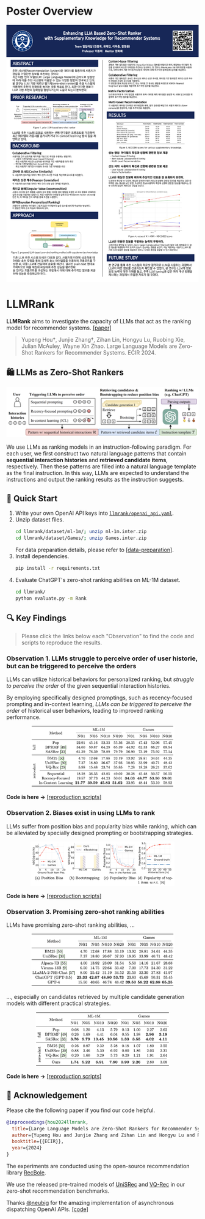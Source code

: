 # Poster Overview
![](assets/poster.png)

# LLMRank

**LLMRank** aims to investigate the capacity of LLMs that act as the ranking model for recommender systems. [[paper]](https://arxiv.org/abs/2305.08845)

> Yupeng Hou†, Junjie Zhang†, Zihan Lin, Hongyu Lu, Ruobing Xie, Julian McAuley, Wayne Xin Zhao. Large Language Models are Zero-Shot Rankers for Recommender Systems. ECIR 2024.

## 🛍️ LLMs as Zero-Shot Rankers

![](assets/model.png)

We use LLMs as ranking models in an instruction-following paradigm. For each user, we first construct two natural language patterns that contain **sequential interaction histories** and **retrieved candidate items**, respectively. Then these patterns are filled into a natural language template as the final instruction. In this way, LLMs are expected to understand the instructions and output the ranking results as the instruction suggests.

## 🚀 Quick Start

1. Write your own OpenAI API keys into [`llmrank/openai_api.yaml`](https://github.com/RUCAIBox/LLMRank/blob/master/llmrank/openai_api.yaml).
2. Unzip dataset files.
    ```bash
    cd llmrank/dataset/ml-1m/; unzip ml-1m.inter.zip
    cd llmrank/dataset/Games/; unzip Games.inter.zip
    ```
    For data preparation details, please refer to [[data-preparation]](llmrank/dataset/data-preparation.md).
3. Install dependencies.
    ```bash
    pip install -r requirements.txt
    ```
4. Evaluate ChatGPT's zero-shot ranking abilities on ML-1M dataset.
    ```bash
    cd llmrank/
    python evaluate.py -m Rank
    ```

## 🔍 Key Findings

> Please click the links below each "Observation" to find the code and scripts to reproduce the results.

### Observation 1. LLMs struggle to perceive order of user historie, but can be triggered to perceive the orders

LLMs can utilize historical behaviors for personalized ranking, but *struggle to perceive the order* of the given sequential interaction histories.

By employing specifically designed promptings, such as recency-focused prompting and in-context learning, *LLMs can be triggered to perceive the order* of historical user behaviors, leading to improved ranking performance.

<div align="center"> 
<img src='assets/tab-2.png' width="75%">
</div>


**Code is here ->** [[reproduction scripts]](scripts/ob1-struggle-to-perceive-order-but-can-be-triggered.md)

### Observation 2. Biases exist in using LLMs to rank

LLMs suffer from position bias and popularity bias while ranking, which can be alleviated by specially designed prompting or bootstrapping strategies.

<div align="center"> 
<img src='assets/2-biases-exist-in-using-llms-to-rank.png' width="75%">
</div>

**Code is here ->** [[reproduction scripts]](scripts/ob2-llms-suffer-from-position-bias-and-popularity-bias.md)


### Observation 3. Promising zero-shot ranking abilities

LLMs have promising zero-shot ranking abilities, ...

<div align="center"> 
<img src='assets/tab-3.png' width="75%">
</div>

..., especially on candidates retrieved by multiple candidate generation models with different practical strategies.

<div align="center"> 
<img src='assets/tab-4.png' width="70%">
</div>

**Code is here ->** [[reproduction scripts]](scripts/ob3-zero-shot-abilities.md)



## 🌟 Acknowledgement

Please cite the following paper if you find our code helpful.

```bibtex
@inproceedings{hou2024llmrank,
  title={Large Language Models are Zero-Shot Rankers for Recommender Systems},
  author={Yupeng Hou and Junjie Zhang and Zihan Lin and Hongyu Lu and Ruobing Xie and Julian McAuley and Wayne Xin Zhao},
  booktitle={{ECIR}},
  year={2024}
}
```

The experiments are conducted using the open-source recommendation library [RecBole](https://github.com/RUCAIBox/RecBole).

We use the released pre-trained models of [UniSRec](https://github.com/RUCAIBox/UniSRec) and [VQ-Rec](https://github.com/RUCAIBox/VQ-Rec) in our zero-shot recommendation benchmarks.

Thanks [@neubig](https://github.com/neubig) for the amazing implementation of asynchronous dispatching OpenAI APIs. [[code]](https://gist.github.com/neubig/80de662fb3e225c18172ec218be4917a)
